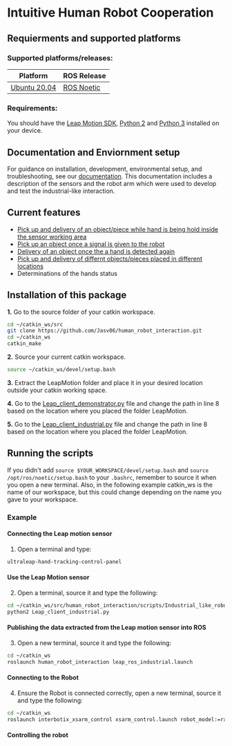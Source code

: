# Intuitive Human Robot Cooperation

## Requierments and supported platforms
### Supported platforms/releases:

|Platform|ROS Release|
|-|------|
|[Ubuntu 20.04](https://releases.ubuntu.com/20.04/)|[ROS Noetic](https://wiki.ros.org/noetic/Installation/Ubuntu)|

### Requirements: 

You should have the [Leap Motion SDK](https://developer.leapmotion.com/tracking-software-download), [Python 2](https://www.python.org/downloads/release/python-272) and [Python 3](https://www.python.org/downloads/) installed on your device. 

## Documentation and Enviornment setup
For guidance on installation, development, environmental setup, and troubleshooting, see our [documentation](). This documentation includes a description of the sensors and the robot arm which were used to develop and test the industrial-like interaction.

## Current features
- [Pick up and delivery of an object/piece while hand is being hold inside the sensor working area](/scripts/demonstrator_hold_hand)
- [Pick up an object once a signal is given to the robot](/scripts/Industrial_like_robot)
- [Delivery of an object once the a hand is detected again](/scripts/Industrial_like_robot)
- [Pick up and delivery of differnt objects/pieces placed in different locations]((/scripts/Industrial_like_robot))
- Determinations of the hands status

## Installation of this package
**1.** Go to the source folder of your catkin workspace.
```bash 
cd ~/catkin_ws/src
git clone https://github.com/Jasv06/human_robot_interaction.git
cd ~/catkin_ws
catkin_make
```
**2.** Source your current catkin workspace.
```bash 
source ~/catkin_ws/devel/setup.bash
```
**3.** Extract the LeapMotion folder and place it in your desired location outside your catkin working space.

**4.** Go to the [Leap_client_demonstrator.py](/scripts/demonstrator_hold_hand/Leap_client_demonstrator.py) file and change the path in line 8 based on the location where you placed the folder LeapMotion.

**5.** Go to the [Leap_client_industrial.py](/scripts/Industrial_like_robot/Leap_client_industrial.py) file and change the path in line 8 based on the location where you placed the folder LeapMotion.

## Running the scripts
If you didn't add `source $YOUR_WORKSPACE/devel/setup.bash` and `source /opt/ros/noetic/setup.bash` to your `.bashrc`, remember to source it when you open a new terminal. Also, in the following example catkin_ws is the name of our workspace, but this could change depending on the name you gave to your workspace.

### Example
#### Connecting the Leap motion sensor
1. Open a terminal and type:
```sh
ultraleap-hand-tracking-control-panel
```
#### Use the Leap Motion sensor
2. Open a terminal, source it and type the following:
```sh
cd ~/catkin_ws/src/human_robot_interaction/scripts/Industrial_like_robot
python2 Leap_client_industrial.py
```
#### Publishing the data extracted from the Leap motion sensor into ROS
3. Open a new terminal, source it and type the following:
```sh
cd ~/catkin_ws
roslaunch human_robot_interaction leap_ros_industrial.launch
```
#### Connecting to the Robot
4. Ensure the Robot is connected correctly, open a new terminal, source it and type the following:
```sh
cd ~/catkin_ws
roslaunch interbotix_xsarm_control xsarm_control.launch robot_model:=rx150 
```
#### Controlling the robot
